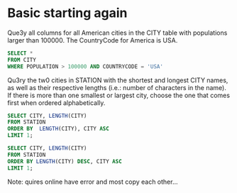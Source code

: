# Basic starting again 

Que3y all columns for all American cities in the CITY table with populations larger than 100000. The CountryCode for America is USA.

```SQL
SELECT *
FROM CITY 
WHERE POPULATION > 100000 AND COUNTRYCODE = 'USA'
```
Qu3ry the tw0 cities in STATION with the shortest and longest CITY names, as well as their respective lengths (i.e.: number of characters in the name). If there is more than one smallest or largest city, choose the one that comes first when ordered alphabetically. 

```SQL
SELECT CITY, LENGTH(CITY)
FROM STATION
ORDER BY  LENGTH(CITY), CITY ASC
LIMIT 1;

SELECT CITY, LENGTH(CITY)
FROM STATION
ORDER BY LENGTH(CITY) DESC, CITY ASC
LIMIT 1;
```
Note: quires online have error and most copy each other...  
